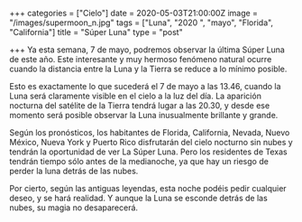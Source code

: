 +++
categories = ["Cielo"]
date = 2020-05-03T21:00:00Z
image = "/images/supermoon_n.jpg"
tags = ["Luna", "2020 ", "mayo", "Florida", "California"]
title = "Súper Luna"
type = "post"

+++
Ya esta semana, 7 de mayo, podremos observar la última Súper Luna de este año. Este interesante y muy hermoso fenómeno natural ocurre cuando la distancia entre la Luna y la Tierra se reduce a lо mínimo posible.  
  
Esto es exactamente lo que sucederá el 7 de mayo a las 13.46, cuando la Luna será claramente visible en el cielo a la luz del día. La aparición nocturna del satélite de la Tierra tendrá lugar a las 20.30, y desde ese momento será posible observar la Luna inusualmente brillante y grande.  
  
Según los pronósticos, los habitantes de Florida, California, Nevada, Nuevo México, Nueva York y Puerto Rico disfrutarán del cielo nocturno sin nubes y tendrán la oportunidad de ver La Súper Luna. Pero los residentes de Texas tendrán tiempo sólo antes de la medianoche, ya que hay un riesgo de perder la luna detrás de las nubes.  
  
Por cierto, según las antiguas leyendas, esta noche podéis pedir cualquier deseo, y se hará realidad. Y aunque la Luna se esconde detrás de las nubes, su magia no desaparecerá.